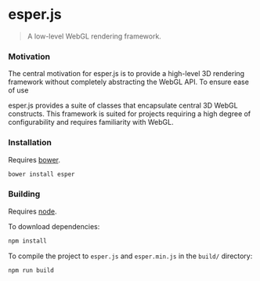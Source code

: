 # esper.js

> A low-level WebGL rendering framework.

### Motivation

The central motivation for esper.js is to provide a high-level 3D rendering framework without completely abstracting the WebGL API. To ensure ease of use

esper.js provides a suite of classes that encapsulate central 3D WebGL constructs. This framework is suited for projects requiring a high degree of configurability and requires familiarity with WebGL.

### Installation

Requires [bower](http://bower.io/).

```bash
bower install esper
```

### Building

Requires [node](http://nodejs.org/).

To download dependencies:
```bash
npm install
```

To compile the project to `esper.js` and `esper.min.js` in the `build/` directory:
```bash
npm run build
```
